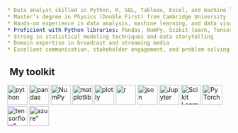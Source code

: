 ```yaml
* Data analyst skilled in Python, R, SQL, Tableau, Excel, and machine learning algorithms
* Master’s degree in Physics (Double First) from Cambridge University
* Hands-on experience in data analysis, machine learning, and data visualisation for real-world applications
* Proficient with Python libraries: Pandas, NumPy, Scikit-learn, TensorFlow, PyTorch
* Strong in statistical modeling techniques and data storytelling
* Domain expertise in broadcast and streaming media
* Excellent communication, stakeholder engagement, and problem-solving skills


```
<h2> &nbspMy toolkit</h2>
<p align="left">
<img src="https://cdn.jsdelivr.net/gh/devicons/devicon@latest/icons/python/python-original-wordmark.svg" alt="python" width="45" height="45"/>
<img src="https://cdn.jsdelivr.net/gh/devicons/devicon@latest/icons/pandas/pandas-original.svg"  alt="pandas" width="45" height="45"/>
<img src="https://cdn.jsdelivr.net/gh/devicons/devicon@latest/icons/numpy/numpy-original.svg"  alt="NumPy" width="45" height="45"/>
<img src="https://cdn.jsdelivr.net/gh/devicons/devicon@latest/icons/matplotlib/matplotlib-original.svg" alt="matplotlib" width="45" height="45"/>
<img src="https://cdn.jsdelivr.net/gh/devicons/devicon@latest/icons/plotly/plotly-original.svg"   alt="plotly" width="45" height="45"/>
<img src="https://cdn.jsdelivr.net/gh/devicons/devicon@latest/icons/r/r-original.svg"  alt="r" width="45" height="45"/>
<img src="https://cdn.jsdelivr.net/gh/devicons/devicon@latest/icons/json/json-original.svg" alt="json" width="45" height="45"/>
<img src="https://cdn.jsdelivr.net/gh/devicons/devicon@latest/icons/jupyter/jupyter-original-wordmark.svg" alt="Jupyter" width="45" height="45"/>
<img src="https://cdn.jsdelivr.net/gh/devicons/devicon@latest/icons/scikitlearn/scikitlearn-original.svg" alt="Scikit Learn" width="45" height="45"/>
<img src="https://cdn.jsdelivr.net/gh/devicons/devicon@latest/icons/pytorch/pytorch-original.svg" alt="PyTorch" width="45" height="45"/>
<img src="https://cdn.jsdelivr.net/gh/devicons/devicon@latest/icons/tensorflow/tensorflow-original.svg" alt=tensorflow" width="45" height="45"/>
<img src="https://cdn.jsdelivr.net/gh/devicons/devicon@latest/icons/azure/azure-original.svg" alt=azure" width="45" height="45"/>

          
</p>
          

<!---
dpb24/dpb24 is a ✨ special ✨ repository because its `README.md` (this file) appears on your GitHub profile.
You can click the Preview link to take a look at your changes.
--->
